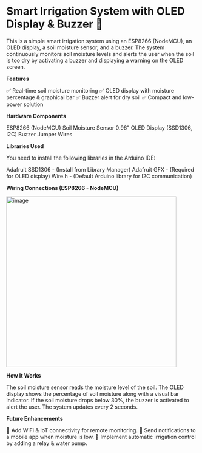 # Smart Irrigation System with OLED Display & Buzzer 🌱

This is a simple smart irrigation system using an ESP8266 (NodeMCU), an OLED display, a soil moisture sensor, and a buzzer. The system continuously monitors soil moisture levels and alerts the user when the soil is too dry by activating a buzzer and displaying a warning on the OLED screen.

**Features**

✅ Real-time soil moisture monitoring
✅ OLED display with moisture percentage & graphical bar
✅ Buzzer alert for dry soil
✅ Compact and low-power solution

**Hardware Components**

ESP8266 (NodeMCU)
Soil Moisture Sensor
0.96" OLED Display (SSD1306, I2C)
Buzzer
Jumper Wires

**Libraries Used**

You need to install the following libraries in the Arduino IDE:

Adafruit SSD1306 - (Install from Library Manager)
Adafruit GFX - (Required for OLED display)
Wire.h - (Default Arduino library for I2C communication)

**Wiring Connections (ESP8266 - NodeMCU)**

<img width="448" alt="image" src="https://github.com/user-attachments/assets/43673ca9-e01d-49f7-a5cf-8578a318285a" />

**How It Works**

The soil moisture sensor reads the moisture level of the soil.
The OLED display shows the percentage of soil moisture along with a visual bar indicator.
If the soil moisture drops below 30%, the buzzer is activated to alert the user.
The system updates every 2 seconds.

**Future Enhancements**

🔹 Add WiFi & IoT connectivity for remote monitoring.
🔹 Send notifications to a mobile app when moisture is low.
🔹 Implement automatic irrigation control by adding a relay & water pump.
